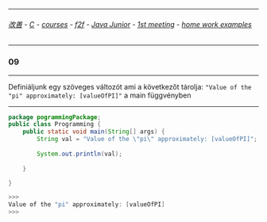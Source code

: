 
---

###### [改善](https://github.com/ttltrk/0C/blob/master/README.MD) - [C](https://github.com/ttltrk/PRG/blob/master/CODING.MD) - [courses](https://github.com/ttltrk/Courses/blob/master/README.MD) - [f2f](https://github.com/ttltrk/Courses/blob/master/F2F/F2F.MD) - [Java Junior](https://github.com/ttltrk/PRG/blob/master/JAVA/DOC/BJM/TOMI/JJ.MD) - [1st meeting](https://github.com/ttltrk/PRG/blob/master/JAVA/DOC/BJM/TOMI/01/1st.md) - [home work examples](https://github.com/ttltrk/PRG/blob/master/JAVA/DOC/BJM/TOMI/01/feladat.md)

---

### 09

---

Definiáljunk egy szöveges változót ami a következőt tárolja: ```"Value of the "pi" approximately: [valueOfPI]"``` a main függvényben

---

```java
package pogrammingPackage;
public class Programming {
	public static void main(String[] args) {
		String val = "Value of the \"pi\" approximately: [valueOfPI]";	
				
		System.out.println(val);
		
	}

}

>>>
Value of the "pi" approximately: [valueOfPI]
>>>
```
